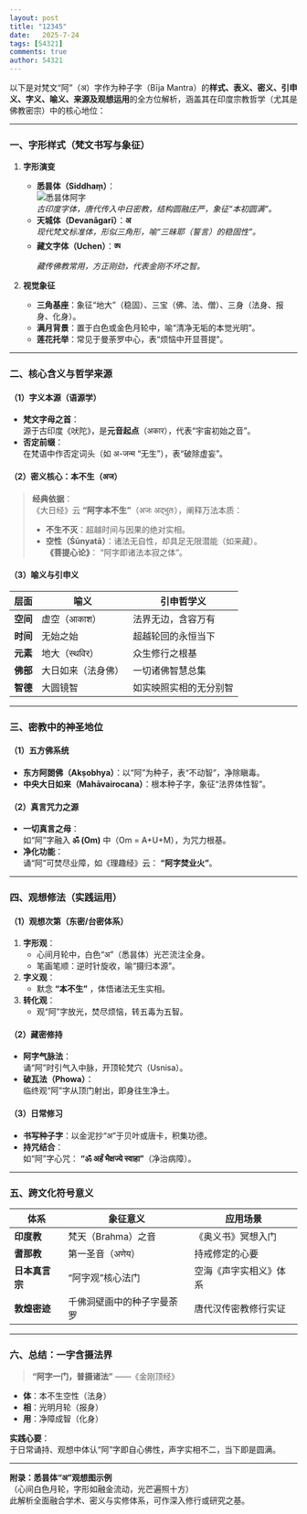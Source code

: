 ```yaml
---
layout: post
title: "12345"
date:   2025-7-24
tags: [54321]
comments: true
author: 54321
---
```


以下是对梵文“阿”（अ）字作为种子字（Bīja Mantra）的**样式、表义、密义、引申义、字义、喻义、来源及观想运用**的全方位解析，涵盖其在印度宗教哲学（尤其是佛教密宗）中的核心地位：

---

### **一、字形样式（梵文书写与象征）**
1. **字形演变**  
   - **悉昙体（Siddhaṃ）**：  
     ![悉昙体阿字](https://example.com/siddham-a.png)  
     *古印度字体，唐代传入中日密教，结构圆融庄严，象征“本初圆满”。*  
   - **天城体（Devanāgarī）**：**अ**  
     *现代梵文标准体，形似三角形，喻“三昧耶（誓言）的稳固性”。*  
   - **藏文字体（Uchen）**：**ཨ**  
     *藏传佛教常用，方正刚劲，代表金刚不坏之智。*

2. **视觉象征**  
   - **三角基座**：象征“地大”（稳固）、三宝（佛、法、僧）、三身（法身、报身、化身）。  
   - **满月背景**：置于白色或金色月轮中，喻“清净无垢的本觉光明”。  
   - **莲花托举**：常见于曼荼罗中心，表“烦恼中开显菩提”。

---

### **二、核心含义与哲学来源**
#### **（1）字义本源（语源学）**
- **梵文字母之首**：  
  源于古印度《吠陀》，是**元音起点**（अकार），代表“宇宙初始之音”。  
- **否定前缀**：  
  在梵语中作否定词头（如 अ-जन्म “无生”），表“破除虚妄”。

#### **（2）密义核心：本不生（अज）**  
> **经典依据**：  
> 《大日经》云 **“阿字本不生”**（अजः अद्भुतः），阐释万法本质：  
> - **不生不灭**：超越时间与因果的绝对实相。  
> - **空性（Śūnyatā）**：诸法无自性，却具足无限潜能（如来藏）。  
> **《菩提心论》**： “阿字即诸法本寂之体”。

#### **（3）喻义与引申义**  
| **层面**       | 喻义                          | 引申哲学义                     |
|----------------|-------------------------------|-------------------------------|
| **空间**       | 虚空（आकाश）                  | 法界无边，含容万有            |
| **时间**       | 无始之始                      | 超越轮回的永恒当下            |
| **元素**       | 地大（स्थविर）               | 众生修行之根基                |
| **佛部**       | 大日如来（法身佛）            | 一切诸佛智慧总集              |
| **智德**       | 大圆镜智                      | 如实映照实相的无分别智        |

---

### **三、密教中的神圣地位**
#### **（1）五方佛系统**  
- **东方阿閦佛（Akṣobhya）**：以“阿”为种子，表“不动智”，净除瞋毒。  
- **中央大日如来（Mahāvairocana）**：根本种子字，象征“法界体性智”。

#### **（2）真言咒力之源**  
- **一切真言之母**：  
  如“阿”字融入 **ॐ (Om)** 中（Om = A+U+M），为咒力根基。  
- **净化功能**：  
  诵“阿”可焚尽业障，如《理趣经》云： **“阿字焚业火”**。

---

### **四、观想修法（实践运用）**
#### **（1）观想次第（东密/台密体系）**  
1. **字形观**：  
   - 心间月轮中，白色“अ”（悉昙体）光芒流注全身。  
   - 笔画笔顺：逆时针旋收，喻“摄归本源”。  
2. **字义观**：  
   - 默念 **“本不生”** ，体悟诸法无生实相。  
3. **转化观**：  
   - 观“阿”字放光，焚尽烦恼，转五毒为五智。

#### **（2）藏密修持**  
- **阿字气脉法**：  
  诵“阿”时引气入中脉，开顶轮梵穴（Usnisa）。  
- **破瓦法（Phowa）**：  
  临终观“阿”字从顶门射出，即身往生净土。

#### **（3）日常修习**  
- **书写种子字**：以金泥抄“अ”于贝叶或唐卡，积集功德。  
- **持咒结合**：  
  如“阿”字心咒： **“ॐ अर्हं भैक्षज्ये स्वाहा”**（净治病障）。

---

### **五、跨文化符号意义**
| **体系**       | 象征意义                     | 应用场景                     |
|----------------|------------------------------|------------------------------|
| **印度教**     | 梵天（Brahma）之音           | 《奥义书》冥想入门           |
| **耆那教**     | 第一圣音（अणेय）             | 持戒修定的心要               |
| **日本真言宗** | “阿字观”核心法门             | 空海《声字实相义》体系       |
| **敦煌密迹**   | 千佛洞壁画中的种子字曼荼罗   | 唐代汉传密教修行实证         |

---

### **六、总结：一字含摄法界**
> **“阿字一门，普摄诸法”** ——《金刚顶经》  
- **体**：本不生空性（法身）  
- **相**：光明月轮（报身）  
- **用**：净障成智（化身）  

**实践心要**：  
于日常诵持、观想中体认“阿”字即自心佛性，声字实相不二，当下即是圆满。

---  
**附录：悉昙体“अ”观想图示例**  
（心间白色月轮，字形如融金流动，光芒遍照十方）  
此解析全面融合学术、密义与实修体系，可作深入修行或研究之基。
